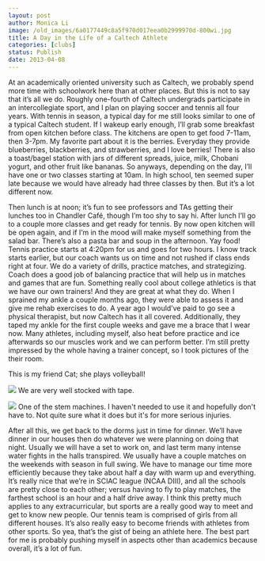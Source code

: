 ```yaml
---
layout: post
author: Monica Li
image: /old_images/6a0177449c8a5f970d017eea0b2999970d-800wi.jpg
title: A Day in the Life of a Caltech Athlete
categories: [clubs]
status: Publish
date: 2013-04-08
---
```


At an academically oriented university such as Caltech, we
probably spend more time with schoolwork here than at other places. But this is
not to say that it’s all we do. Roughly one-fourth of Caltech undergrads
participate in an intercollegiate sport, and I plan on playing soccer and
tennis all four years. 
With tennis in season, a typical day for me still looks
similar to one of a typical Caltech student. If I wakeup early enough, I’ll
grab some breakfast from open kitchen before class. The kitchens are open to
get food 7-11am, then 3-7pm. My favorite part about it is the berries. Everyday
they provide blueberries, blackberries, and strawberries, and I love berries!
There is also a toast/bagel station with jars of different spreads, juice,
milk, Chobani yogurt, and other fruit like bananas. 
So anyways, depending on the day, I’ll have one or two
classes starting at 10am. In high school, ten seemed super late because we
would have already had three classes by then. But it’s a lot different now.

Then lunch is at noon; it’s fun to see professors and TAs getting their lunches
too in Chandler Café, though I’m too shy to say hi. After lunch I’ll go to a
couple more classes and get ready for tennis. By now open kitchen will be open
again, and if I’m in the mood will make myself something from the salad bar. There’s
also a pasta bar and soup in the afternoon. Yay food! 
Tennis practice starts at 4:20pm for us and goes for two
hours. I know track starts earlier, but our coach wants us on time and not
rushed if class ends right at four. We do a variety of drills, practice
matches, and strategizing. Coach does a
good job of balancing practice that will help us in matches and games that are
fun. Something really cool about college athletics is that we have our own
trainers! And they are great at what they do. When I sprained my ankle a couple
months ago, they were able to assess it and give me rehab exercises to do. A
year ago I would’ve paid to go see a physical therapist, but now Caltech has it
all covered. Additionally, they taped my ankle for the first couple weeks and gave me a brace that I wear now. Many athletes, including myself, also heat before practice and ice
afterwards so our muscles work and we can perform better. I’m still pretty
impressed by the whole having a trainer concept, so I took pictures of the
their room.

This is my friend Cat; she plays volleyball!


![](/old_images/6a0177449c8a5f970d017d4296e196970c-800wi.jpg)
We are very well stocked with tape.


![](/old_images/6a0177449c8a5f970d017c3867d21c970b-800wi.jpg)
One of the stem machines. I haven't needed to use it and hopefully don't have to. Not quite sure what it does but it's for more serious injuries.

After all this, we get back to the dorms just in time for
dinner. We’ll have dinner in our houses then do whatever we were planning on
doing that night. Usually we will have a set to work on, and last term many
intense water fights in the halls transpired. 
We usually have a couple matches on the weekends with season
in full swing. We have to manage our time more efficiently because they take
about half a day with warm up and everything. It’s really nice that we’re in SCIAC
league (NCAA DIII), and all the schools are pretty close to each other; versus
having to fly to play matches, the farthest school is an hour and a half drive
away. 
I think this pretty much applies to any extracurricular, but
sports are a really good way to meet and get to know new people. Our tennis
team is comprised of girls from all different houses. It’s also really easy to become
friends with athletes from other sports. So yea, that’s the gist of being an
athlete here. The best part for me is probably pushing myself in aspects other
than academics because overall, it’s a lot of fun.

